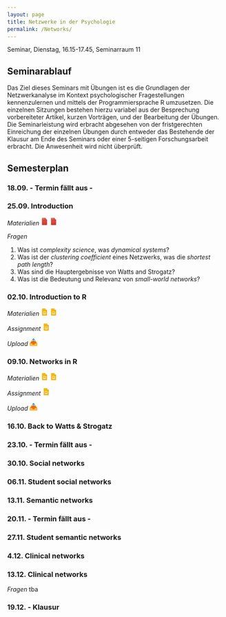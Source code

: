 ```yaml
---
layout: page
title: Netzwerke in der Psychologie
permalink: /Networks/
---
```

Seminar, Dienstag, 16.15-17.45, Seminarraum 11

## Seminarablauf

Das Ziel dieses Seminars mit Übungen ist es die Grundlagen der Netzwerkanalyse im Kontext psychologischer Fragestellungen kennenzulernen und mittels der Programmiersprache R umzusetzen. Die einzelnen Sitzungen bestehen hierzu variabel aus der Besprechung vorbereiteter Artikel, kurzen Vorträgen, und der Bearbeitung der Übungen. Die Seminarleistung wird erbracht abgesehen von der fristgerechten Einreichung der einzelnen Übungen durch entweder das Bestehende der Klausur am Ende des Seminars oder einer 5-seitigen Forschungsarbeit erbracht. Die Anwesenheit wird nicht überprüft.

<!--- Das Ziel dieses Seminar ist es einen Überblick über die Anwendung und den Nutzen von Netzwerken für Fragestellungen der Psychologie zu geben. In jeder Sitzung werden hierzu jeweils ein oder zwei Zeitschriftenartikel (oder Buchkapitel) besprochen. Zur Vorbereitung lesen die Teilnehmer vor der nächsten Sitzung die Literatur und analysieren sie hinsichtlich 3-5 zentraler Fragen. Zu Beginn jeder Sitzung werden die Teilnehmer zufällig in Kleingruppen aufgeteilt, die in den ersten 45min der Sitzung jeweils eine der Fragen besprechen und für die anderen Teilnehmer aufbereiten. In den zweiten 45min stellen die Teilnehmer die aufgearbeiteten Inhalten in einer Kurzpräsentation von 5-10min Länge (max. 2-3 Folien) vor. <b>Die Seminarleistung wird durch das Bestehen einer Klausur am des Seminars erbracht. Die Teilnahme wird nicht überprüft.</b>--->

## Semesterplan

### 18.09. - Termin fällt aus -

<!--- 
<i>Materialien</i> <a href="/q0_networks/" ><img src="/images/GoogleForms.png" alt="GoogleIcon" height="18"/></a>
<a href="{{site.url}}/_Goodchoices/Downloads/Session I.pdf" ><img src="/images/GoogleSlides.png" alt="GoogleIcon" height="18" width = "17"/></a> --->

### 25.09. Introduction

<i>Materialien</i>
<a href="{{site.url}}/_Networks/Literature/Barabasi2012NetworkTakeover.pdf" ><img src="/images/PDFIcon.png" alt="GoogleIcon" height="18" width = "17"/></a>
<a href="{{site.url}}/_Networks/Literature/WattsStrogatz1998CollectiveDynamicsSmallWorld.pdf" ><img src="/images/PDFIcon.png" alt="GoogleIcon" height="18" width = "17"/></a>

<i>Fragen</i>
1. Was ist <i>complexity science</i>, was <i>dynamical systems</i>?
2. Was ist der <i>clustering coefficient</i> eines Netzwerks, was die <i>shortest path length</i>?
3. Was sind die Hauptergebnisse von Watts and Strogatz?
4. Was ist die Bedeutung und Relevanz von <i>small-world networks</i>?

### 02.10. Introduction to R

<i>Materialien</i>
<a href="https://therbootcamp.github.io/BaselRBootcamp_2018July/_sessions/IntroToR/IntroToR.html" ><img src="/images/GoogleSlides.png" alt="GoogleIcon" height="18" width = "17"/></a>
<a href="https://therbootcamp.github.io/BaselRBootcamp_2018July/_sessions/Objects/Objects.html" ><img src="/images/GoogleSlides.png" alt="GoogleIcon" height="18" width = "17"/></a>

<i>Assignment</i>
<a href="{{site.url}}/_Networks/Downloads/watts_strogatz.html" ><img src="/images/GoogleSlides.png" alt="GoogleIcon" height="18" width = "17"/></a>

<i>Upload</i>
<a href="/u2_networks/" ><img src="/images/UploadIcon.png" alt="UploadIcon" height="18"/></a>

### 09.10. Networks in R


<i>Materialien</i>
<a href="https://therbootcamp.github.io/BaselRBootcamp_2018July/_sessions/IntroToR/IntroToR.html" ><img src="/images/GoogleSlides.png" alt="GoogleIcon" height="18" width = "17"/></a>
<a href="https://therbootcamp.github.io/BaselRBootcamp_2018July/_sessions/Objects/Objects.html" ><img src="/images/GoogleSlides.png" alt="GoogleIcon" height="18" width = "17"/></a>

<i>Assignment</i>
<a href="https://therbootcamp.github.io/BaselRBootcamp_2018July/_sessions/Objects/Objects_practical.html" ><img src="/images/GoogleSlides.png" alt="GoogleIcon" height="18" width = "17"/></a>

<i>Upload</i>
<a href="/u2_networks/" ><img src="/images/UploadIcon.png" alt="UploadIcon" height="18"/></a>


<!---
<i>Materialien</i>
<a href="{{site.url}}/_Networks/Literature/Milgram1967SmallWorldProblem.pdf" ><img src="/images/PDFIcon.png" alt="GoogleIcon" height="18" width = "17"/></a>
<a href="{{site.url}}/_Networks/Literature/DoddsEtAl2003SmallWorldByEmail.pdf" ><img src="/images/PDFIcon.png" alt="GoogleIcon" height="18" width = "17"/></a>

<i>Fragen</i>
1. Was ist eine Small-World nach Milgram und Dodds im Vergleich zu Watts & Strogatz?
2. Wie funktioniert die Methode von Milgram und Dodds et al.? <a href="{{site.url}}/_Networks/Presentations/Präsentation_Milgram Methode.pptx" ><img src="/images/GoogleSlides.png" alt="GoogleIcon" height="18" width = "17"/></a>
3. Was moderiert die durchschnittliche Distanz zwischen Individuen? <a href="{{site.url}}/_Networks/Presentations/Moderatoren der durchschnittlichen Distanz.pptx" ><img src="/images/GoogleSlides.png" alt="GoogleIcon" height="18" width = "17"/></a>
4. Wie würden die Ergebnisse von Milgram und Dodds et al. heute ausfallen?
--->

### 16.10. Back to Watts & Strogatz

### 23.10. - Termin fällt aus -

<!---
<i>Materialien</i>
<a href="{{site.url}}/_Networks/Literature/MoussaidEtAl2017PNAS.pdf" ><img src="/images/PDFIcon.png" alt="GoogleIcon" height="18" width = "17"/></a>
<a href="{{site.url}}/_Networks/Literature/ColemanEtAl1957DiffusionOfInnovationAmongPhysicians.pdf" ><img src="/images/PDFIcon.png" alt="GoogleIcon" height="18" width = "17"/></a>

<i>Fragen</i>
1. Was ist Network propagation aka diffusion und welche realen Prozesse können damit abgebildet werden?
2. Was sind die Hauptbefunde von Coleman et al. und was schließen sie daraus?
3. Was sind die Hauptbefunde von Moussaid et al. und was schließen sie daraus?
4. Wie gut ergänzen sich Coleman et al. und Moussaid et al.?

<i>Begin demo</i> Social network centrality + XXX
--->

### 30.10. Social networks

<!---
<i>Materialien</i>
<a href="{{site.url}}/_Networks/Literature/SecaraEtAl2016SocialNetworkStructure.pdf" ><img src="/images/PDFIcon.png" alt="GoogleIcon" height="18" width = "17"/></a>
<a href="{{site.url}}/_Networks/Literature/ComanEtAl2016MnemonicConvergence.pdf" ><img src="/images/PDFIcon.png" alt="GoogleIcon" height="18" width = "17"/></a>

<i>Fragen</i>
1. Wie funktioniert Community/Clique detection und wozu ist das gut? <a href="{{site.url}}/_Networks/Presentations/Präsentation1 Frage 1 Netzwerke.pptx" ><img src="/images/GoogleSlides.png" alt="GoogleIcon" height="18" width = "17"/></a>
2. Was sind die Hauptbefunde von Secara et al. und was schließen sie daraus?
3. Was sind die Hauptbefunde von Coman et al. und was schließen sie daraus? <a href="{{site.url}}/_Networks/Presentations/Netzwerke_in_der_Psychologie_5.Sitzung_31.10.17_Praesentation_Gruppe_3_und_4.pdf" ><img src="/images/GoogleSlides.png" alt="GoogleIcon" height="18" width = "17"/></a>
4. Wie gut ergänzen sich Secara et al. und Coman et al.? <a href="{{site.url}}/_Networks/Presentations/Netzwerke_in_der_Psychologie_5.Sitzung_31.10.17_Praesentation_Gruppe_3_und_4.pdf" ><img src="/images/GoogleSlides.png" alt="GoogleIcon" height="18" width = "17"/></a>
--->

### 06.11. Student social networks

<!---
<i>Materialien</i> 
<a href="{{site.url}}/_Networks/Literature/BorsboomCramer2013AnnualReview.pdf" ><img src="/images/PDFIcon.png" alt="GoogleIcon" height="18" width = "17"/></a>

<i>Fragen</i>
1. Was sind closeness, betweenness, degree, and eigenvector centrality?
2. Wie sieht das klassische Krankheitsmodell nach DSM & ICD aus?
3. Wie sieht das Krankheitsmodell von Borsboom & Cramer aus?
4. Welche Konsequenzen ergeben sich aus einem netzwerkbasierten Krankheitsmodell?
--->

### 13.11. Semantic networks

### 20.11. - Termin fällt aus -

<!---

<i>Materialien</i>
<a href="{{site.url}}/_Networks/Literature/Stam2014NeuroDisease&Network.pdf" ><img src="/images/PDFIcon.png" alt="GoogleIcon" height="18" width = "17"/></a>

<i>Fragen</i> 
1. Was bedeuten degree, scale-free distribution, hubs, modules?
2. Wie werden Gehirn-Netzwerke gemessen?
3. Was ist AD und welche Netzwerkeigenschaften gehen mit AD einher?
4. Welche Gemeinsamkeiten bestehen zwischen Netzwerken verschiedener Neurologischer Erkrankungen?

--->

### 27.11. Student semantic networks

<!---
<i>Materialien</i> 
<a href="{{site.url}}/_Networks/Literature/BullmoreSporns2012EconomyOfBrainOrganization.pdf" ><img src="/images/PDFIcon.png" alt="GoogleIcon" height="18" width = "17"/></a>
<a href="{{site.url}}/_Networks/Literature/Marteijn2013Brain&Hubs.pdf" ><img src="/images/PDFIcon.png" alt="GoogleIcon" height="18" width = "17"/></a>

<i>Fragen</i>
1. Welche Wege gibt es um <i>hubs</i> zu bestimmen?
2. Was ist <i>allometric scaling</i> und wie kommt es zustande?
3. Was zeichnet Hirn-Netzwerke aus?
4. Ist das Gehirn effizient und warum?

--->

### 4.12. Clinical networks

<!---

<i>Materialien</i>
<a href="{{site.url}}/_Networks/Literature/BasheerHajmeer2000ANNIntro.pdf" ><img src="/images/PDFIcon.png" alt="GoogleIcon" height="18" width = "17"/></a>

<i>Fragen</i>
1. Welche Aspekte biologischer Netzwerke sind in ANN implementiert und welche nicht?
2. Wie würde man die Regression als ANN repräsentieren?
3. Was unterscheidet das BPANN von einer Regression und wie funktioniert es?  
4. Was ist supervised & unsupervised learning?

<i>Begin demo</i> Semantic networks

--->

### 13.12. Clinical networks


<!---
<i>Materialien</i> 
<a href="{{site.url}}/_Networks/Literature/Steyvers & Tenenbaum (2004) - The large-scale structure of semantic netowrks.pdf" ><img src="/images/PDFIcon.png" alt="GoogleIcon" height="18" width = "17"/></a>
<a href="{{site.url}}/_Networks/Literature/MoraisEtAl2013SnowBall.pdf" ><img src="/images/PDFIcon.png" alt="GoogleIcon" height="18" width = "17"/></a>
---->

<i>Fragen</i> tba

### 19.12. - Klausur

